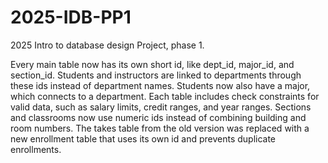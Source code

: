 # 2025-IDB-PP1
2025 Intro to database design Project, phase 1.

Every main table now has its own short id, like dept_id, major_id, and section_id. 
Students and instructors are linked to departments through these ids instead of department names. 
Students now also have a major, which connects to a department.
Each table includes check constraints for valid data, such as salary limits, credit ranges, and year ranges.
Sections and classrooms now use numeric ids instead of combining building and room numbers.
The takes table from the old version was replaced with a new enrollment table that uses its own id and prevents duplicate enrollments.
